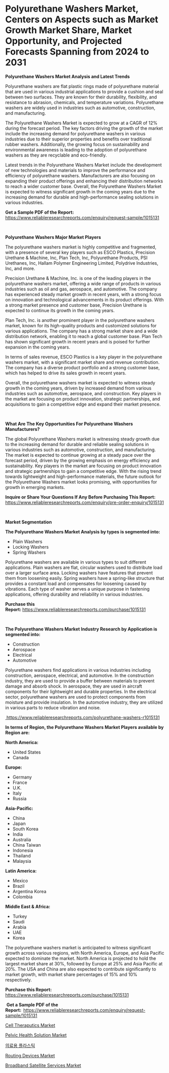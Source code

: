 <p><h1>Polyurethane Washers Market, Centers on Aspects such as Market Growth Market Share, Market Opportunity, and Projected Forecasts Spanning from 2024 to 2031</h1></p><p><strong>Polyurethane Washers Market Analysis and Latest Trends</strong></p>
<p><p>Polyurethane washers are flat plastic rings made of polyurethane material that are used in various industrial applications to provide a cushion and seal between two surfaces. They are known for their durability, flexibility, and resistance to abrasion, chemicals, and temperature variations. Polyurethane washers are widely used in industries such as automotive, construction, and manufacturing.</p><p>The Polyurethane Washers Market is expected to grow at a CAGR of 12% during the forecast period. The key factors driving the growth of the market include the increasing demand for polyurethane washers in various industries due to their superior properties and benefits over traditional rubber washers. Additionally, the growing focus on sustainability and environmental awareness is leading to the adoption of polyurethane washers as they are recyclable and eco-friendly.</p><p>Latest trends in the Polyurethane Washers Market include the development of new technologies and materials to improve the performance and efficiency of polyurethane washers. Manufacturers are also focusing on expanding their product offerings and enhancing their distribution networks to reach a wider customer base. Overall, the Polyurethane Washers Market is expected to witness significant growth in the coming years due to the increasing demand for durable and high-performance sealing solutions in various industries.</p></p>
<p><strong>Get a Sample PDF of the Report:&nbsp;</strong> <a href="https://www.reliableresearchreports.com/enquiry/request-sample/1015131">https://www.reliableresearchreports.com/enquiry/request-sample/1015131</a></p>
<p>&nbsp;</p>
<p><strong>Polyurethane Washers Major Market Players</strong></p>
<p><p>The polyurethane washers market is highly competitive and fragmented, with a presence of several key players such as ESCO Plastics, Precision Urethane & Machine, Inc, Plan Tech, Inc, Polyurethane Products, PSI Urethanes, Inc, Hallam Polymer Engineering Limited, Polydrive Industries, Inc, and more.</p><p>Precision Urethane & Machine, Inc. is one of the leading players in the polyurethane washers market, offering a wide range of products in various industries such as oil and gas, aerospace, and automotive. The company has experienced steady market growth in recent years, with a strong focus on innovation and technological advancements in its product offerings. With a strong market presence and customer base, Precision Urethane is expected to continue its growth in the coming years.</p><p>Plan Tech, Inc. is another prominent player in the polyurethane washers market, known for its high-quality products and customized solutions for various applications. The company has a strong market share and a wide distribution network, enabling it to reach a global customer base. Plan Tech has shown significant growth in recent years and is poised for further expansion in the coming years.</p><p>In terms of sales revenue, ESCO Plastics is a key player in the polyurethane washers market, with a significant market share and revenue contribution. The company has a diverse product portfolio and a strong customer base, which has helped to drive its sales growth in recent years.</p><p>Overall, the polyurethane washers market is expected to witness steady growth in the coming years, driven by increased demand from various industries such as automotive, aerospace, and construction. Key players in the market are focusing on product innovation, strategic partnerships, and acquisitions to gain a competitive edge and expand their market presence.</p></p>
<p>&nbsp;</p>
<p><strong>What Are The Key Opportunities For Polyurethane Washers Manufacturers?</strong></p>
<p><p>The global Polyurethane Washers market is witnessing steady growth due to the increasing demand for durable and reliable sealing solutions in various industries such as automotive, construction, and manufacturing. The market is expected to continue growing at a steady pace over the forecast period, driven by the growing emphasis on energy efficiency and sustainability. Key players in the market are focusing on product innovation and strategic partnerships to gain a competitive edge. With the rising trend towards lightweight and high-performance materials, the future outlook for the Polyurethane Washers market looks promising, with opportunities for growth in emerging markets.</p></p>
<p><strong>Inquire or Share Your Questions If Any Before Purchasing This Report:</strong> <a href="https://www.reliableresearchreports.com/enquiry/pre-order-enquiry/1015131">https://www.reliableresearchreports.com/enquiry/pre-order-enquiry/1015131</a></p>
<p>&nbsp;</p>
<p><strong>Market Segmentation</strong></p>
<p><strong>The Polyurethane Washers Market Analysis by types is segmented into:</strong></p>
<p><ul><li>Plain Washers</li><li>Locking Washers</li><li>Spring Washers</li></ul></p>
<p><p>Polyurethane washers are available in various types to suit different applications. Plain washers are flat, circular washers used to distribute load over a larger surface area. Locking washers have features that prevent them from loosening easily. Spring washers have a spring-like structure that provides a constant load and compensates for loosening caused by vibrations. Each type of washer serves a unique purpose in fastening applications, offering durability and reliability in various industries.</p></p>
<p><strong>Purchase this Report:&nbsp;</strong><a href="https://www.reliableresearchreports.com/purchase/1015131">https://www.reliableresearchreports.com/purchase/1015131</a></p>
<p>&nbsp;</p>
<p><strong>The Polyurethane Washers Market Industry Research by Application is segmented into:</strong></p>
<p><ul><li>Construction</li><li>Aerospace</li><li>Electrical</li><li>Automotive</li></ul></p>
<p><p>Polyurethane washers find applications in various industries including construction, aerospace, electrical, and automotive. In the construction industry, they are used to provide a buffer between materials to prevent damage and absorb shock. In aerospace, they are used in aircraft components for their lightweight and durable properties. In the electrical sector, polyurethane washers are used to protect components from moisture and provide insulation. In the automotive industry, they are utilized in various parts to reduce vibration and noise.</p></p>
<p><a href="https://www.reliableresearchreports.com/polyurethane-washers-r1015131">&nbsp;https://www.reliableresearchreports.com/polyurethane-washers-r1015131</a></p>
<p><strong>In terms of Region, the Polyurethane Washers Market Players available by Region are:</strong></p>
<p>
    <p> <strong> North America: </strong>
        <ul>
            <li>United States</li>
            <li>Canada</li>
        </ul>
        </p> 
    <p> <strong> Europe: </strong>
        <ul>
            <li>Germany</li>
            <li>France</li>
            <li>U.K.</li>
            <li>Italy</li>
            <li>Russia</li>
        </ul>
        </p> 
    <p> <strong> Asia-Pacific: </strong>
        <ul>
            <li>China</li>
            <li>Japan</li>
            <li>South Korea</li>
            <li>India</li>
            <li>Australia</li>
            <li>China Taiwan</li>
            <li>Indonesia</li>
            <li>Thailand</li>
            <li>Malaysia</li>
        </ul>
        </p> 
    <p> <strong> Latin America: </strong>
        <ul>
            <li>Mexico</li>
            <li>Brazil</li>
            <li>Argentina Korea</li>
            <li>Colombia</li>
        </ul>
        </p> 
    <p> <strong> Middle East & Africa: </strong>
        <ul>
            <li>Turkey</li>
            <li>Saudi</li>
            <li>Arabia</li>
            <li>UAE</li>
            <li>Korea</li>
        </ul>
    </p>
    </p>
<p><p>The polyurethane washers market is anticipated to witness significant growth across various regions, with North America, Europe, and Asia Pacific expected to dominate the market. North America is projected to hold the largest market share at 30%, followed by Europe at 25% and Asia Pacific at 20%. The USA and China are also expected to contribute significantly to market growth, with market share percentages of 15% and 10% respectively.</p></p>
<p><strong>Purchase this Report: </strong><a href="https://www.reliableresearchreports.com/purchase/1015131">https://www.reliableresearchreports.com/purchase/1015131</a></p>
<p>&nbsp;<strong>Get a Sample PDF of the Report:&nbsp;&nbsp;</strong><a href="https://www.reliableresearchreports.com/enquiry/request-sample/1015131">https://www.reliableresearchreports.com/enquiry/request-sample/1015131</a></p>
<p><strong></strong></p>
<p><p><a href="https://github.com/topanyudistiraadinugraha/Market-Research-Report-List-1/blob/main/cell-theraputics-market.md">Cell Theraputics Market</a></p><p><a href="https://github.com/WillieWoodard/Market-Research-Report-List-6/blob/main/pelvic-health-solution-market.md">Pelvic Health Solution Market</a></p><p><a href="https://github.com/plelbej847484502/Market-Research-Report-List-4/blob/main/772437978787.md">의료용 플라스틱</a></p><p><a href="https://medium.com/@amanda.slater3544357/routing-devices-market-a-global-and-regional-analysis-focus-on-region-country-level-analysis-c878b0b23e46">Routing Devices Market</a></p><p><a href="https://medium.com/@dorothybrooks53/broadband-satellite-services-market-size-share-trends-analysis-report-by-end-use-2b2c6f0071af">Broadband Satellite Services Market</a></p></p>
